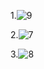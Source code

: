 1.![9](https://user-images.githubusercontent.com/93036509/141997351-5054dab0-eac7-4ba3-a927-748eb8f7ee6c.png)

2.![7](https://user-images.githubusercontent.com/93036509/141997378-b5d770b2-0004-44eb-97f3-3706e413cc4d.png)

3.![8](https://user-images.githubusercontent.com/93036509/141997405-c608a2b6-b29a-4a9b-a7f1-4a908b8f8fc6.png)

